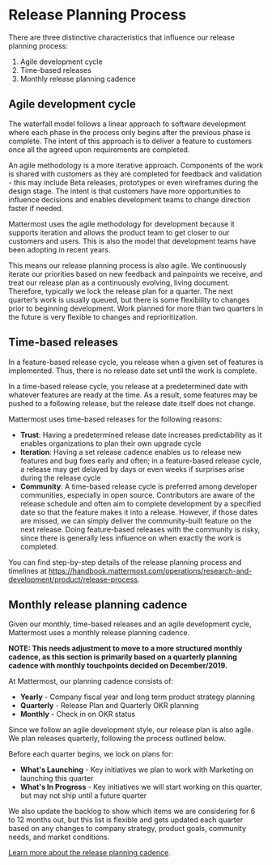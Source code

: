 # Release Planning Process

There are three distinctive characteristics that influence our release planning process:

1. Agile development cycle
2. Time-based releases
3. Monthly release planning cadence

## Agile development cycle

The waterfall model follows a linear approach to software development where each phase in the process only begins after the previous phase is complete. The intent of this approach is to deliver a feature to customers once all the agreed upon requirements are completed.

An agile methodology is a more iterative approach. Components of the work is shared with customers as they are completed for feedback and validation - this may include Beta releases, prototypes or even wireframes during the design stage. The intent is that customers have more opportunities to influence decisions and enables development teams to change direction faster if needed.

Mattermost uses the agile methodology for development because it supports iteration and allows the product team to get closer to our customers and users. This is also the model that development teams have been adopting in recent years.

This means our release planning process is also agile. We continuously iterate our priorities based on new feedback and painpoints we receive, and treat our release plan as a continuously evolving, living document. Therefore, typically we lock the release plan for a quarter. The next quarter’s work is usually queued, but there is some flexibility to changes prior to beginning development. Work planned for more than two quarters in the future is very flexible to changes and reprioritization.  
## Time-based releases

In a feature-based release cycle, you release when a given set of features is implemented. Thus, there is no release date set until the work is complete.

In a time-based release cycle, you release at a predetermined date with whatever features are ready at the time. As a result, some features may be pushed to a following release, but the release date itself does not change.

Mattermost uses time-based releases for the following reasons:

- **Trust**: Having a predetermined release date increases predictability as it enables organizations to plan their own upgrade cycle 
- **Iteration**: Having a set release cadence enables us to release new features and bug fixes early and often; in a feature-based release cycle, a release may get delayed by days or even weeks if surprises arise during the release cycle
- **Community**: A time-based release cycle is preferred among developer communities, especially in open source. Contributors are aware of the release schedule and often aim to complete development by a specified date so that the feature makes it into a release. However, if those dates are missed, we can simply deliver the community-built feature on the next release. Doing feature-based releases with the community is risky, since there is generally less influence on when exactly the work is completed.

You can find step-by-step details of the release planning process and timelines at https://handbook.mattermost.com/operations/research-and-development/product/release-process.

## Monthly release planning cadence

Given our monthly, time-based releases and an agile development cycle, Mattermost uses a monthly release planning cadence.

**NOTE: This needs adjustment to move to a more structured monthly cadence, as this section is primarily based on a quarterly planning cadence with monthly touchpoints decided on December/2019.** 

At Mattermost, our planning cadence consists of:

- **Yearly** - Company fiscal year and long term product strategy planning
- **Quarterly** - Release Plan and Quarterly OKR planning
- **Monthly** - Check in on OKR status

Since we follow an agile development style, our release plan is also agile. We plan releases quarterly, following the process outlined below.

Before each quarter begins, we lock on plans for:

- **What's Launching** - Key initiatives we plan to work with Marketing on launching this quarter
- **What's In Progress** - Key initiatives we will start working on this quarter, but may not ship until a future quarter

We also update the backlog to show which items we are considering for 6 to 12 months out, but this list is flexible and gets updated each quarter based on any changes to company strategy, product goals, community needs, and market conditions.

[Learn more about the release planning cadence](/operations/research-and-development/product/product-planning/release-planning-cadence).
